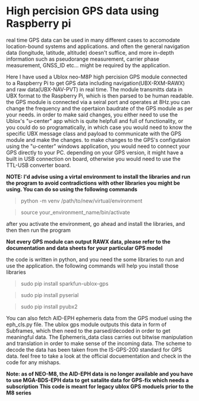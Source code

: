 <h1>High percision GPS data using Raspberry pi</h1>

real time GPS data can be used in many different cases to accomodate location-bound systems and applications.
and often the general navigation data (longitude, latitude, altitude) doesn't suffice, and more in-depth information 
such as pseudorange measurement, carrier phase measurement,  GNSS_ID etc... might be required by the application.

Here I have used a Ublox neo-M8P high percision GPS module connected to a Raspberry Pi to get GPS data
including navigation(UBX-RXM-RAWX) and raw data(UBX-NAV-PVT) in real time. The module transmitts data in UBX format to the Raspberry Pi, which is then parsed to be human readable.
the GPS module is connected via a seiral port and operates at 8Hz.you can change the frequency and the opertaion baudrate of the GPS module as per your needs. 
in order to make said changes, you either need to use the Ublox's "u-center" app which is quite helpfull and full of 
functionality, or you could do so programatically, in which case you would need to know the specific UBX message
class and payload to communicate with the GPS module and make the changes. to make changes to the GPS's configutaion using the "u-center" windows application,
you would need to connect your GPS directly to your PC. depending on your GPS version, it might have a built in USB connection on board, otherwise you would need 
to use the TTL-USB converter board. 


**NOTE: I'd advise using a virtal environment to install the libraries and run the program to avoid contradictions**
**with other libraries you might be using. You can do so using the following commands**


> python -m venv /path/to/new/virtual/environment

> source your_environment_name/bin/activate

after you activate the environment, go ahead and install the libraries, and then then run the program


**Not every GPS module can output RAWX data, please refer to the documentation and data sheets for your particular GPS model**

the code is written in python, and you need the some libraries to run and use the application.
the following commands will help you install those libraries

> sudo pip install sparkfun-ublox-gps

> sudo pip install pyserial

> sudo pip install pyubx2


You can also fetch AID-EPH ephemeris data from the GPS moduel using the eph_cls.py file. The ublox gps module outputs this data in 
form of Subframes, which then need to the parsed/decoded in order to get meaningful data. The Ephemeris_data class carries out bitwise manipulation 
and translation in order to make sense of the incoming data. The scheme to decode the data has been taken from the IS-GPS-200 standard for 
GPS data. feel free to take a look at the official docuementation and check in the code for any mishaps. 

**Note: as of NEO-M8, the AID-EPH data is no longer available and you have to use MGA-BDS-EPH data to get satalite data for GPS-fix which needs a subscription**
**This code is meant for legacy ublox GPS moduels prior to the  M8 series**

